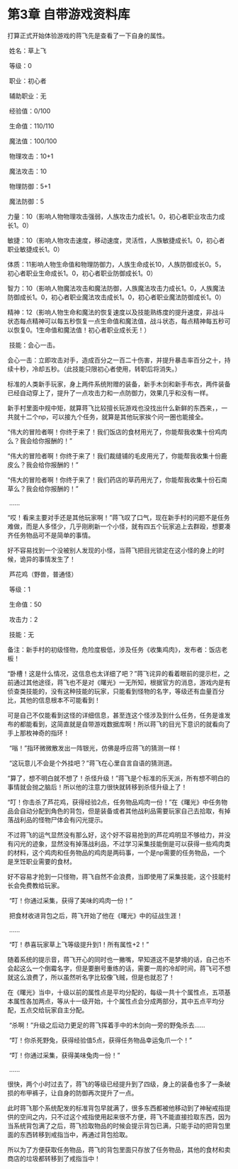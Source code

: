 # 第3章 自带游戏资料库

打算正式开始体验游戏的蒋飞先是查看了一下自身的属性。

​    姓名：草上飞

​    等级：0

​    职业：初心者

​    辅助职业：无

​    经验值：0/100

​    生命值：110/110

​    魔法值：100/100

​    物理攻击：10+1

​    魔法攻击：10

​    物理防御：5+1

​    魔法防御：5

​    力量：10（影响人物物理攻击强弱，人族攻击力成长1。0，初心者职业攻击力成长1。0）

​    敏捷：10（影响人物攻击速度，移动速度，灵活性，人族敏捷成长1。0，初心者职业敏捷成长1。0）

​    体质：11影响人物生命值和物理防御力，人族生命成长10，人族防御成长0。5，初心者职业生命成长1。0，初心者职业防御成长1。0）

​    智力：10（影响人物魔法攻击和魔法防御，人族魔法攻击力成长1。0，人族魔法防御成长1。0，初心者职业魔法攻击成长1。0，初心者职业魔法防御成长1。0）

​    精神：12（影响人物生命和魔法的恢复速度以及技能熟练度的提升速度，非战斗状态每点精神可以每五秒恢复一点生命值和魔法值，战斗状态，每点精神每五秒可以恢复0。1生命值和魔法值！初心者职业成长无！）

​    技能：会心一击。

​    会心一击：立即攻击对手，造成百分之一百二十伤害，并提升暴击率百分之十，持续十秒，冷却五秒。（此技能只限初心者使用，转职后将消失。）

​    标准的人类新手玩家，身上两件系统附赠的装备，新手木剑和新手布衣，两件装备已经自动穿上了，提升了一点攻击力和一点防御力，效果几乎和没有一样。

​    新手村里面中规中矩，就算蒋飞比较擅长玩游戏也没找出什么新鲜的东西来，，一共就十二个np，可以接九个任务，就算是其他玩家挨个问一圈也能接全。

​    “伟大的冒险者啊！你终于来了！我们饭店的食材用光了，你能帮我收集十份鸡肉么？我会给你报酬的！”

​    “伟大的冒险者啊！你终于来了！我们裁缝铺的毛皮用光了，你能帮我收集十份鹿皮么？我会给你报酬的！”

​    “伟大的冒险者啊！你终于来了！我们药店的草药用光了，你能帮我收集十份石南草么？我会给你报酬的！”

​    ……

​    “哎！看来主要对手还是其他玩家啊！”蒋飞叹了口气，现在新手村的问题不是任务难做，而是人多怪少，几乎刚刷新一个小怪，就有四五个玩家追上去群殴，想要凑齐任务物品可不是简单的事情。

​    好不容易找到一个没被别人发现的小怪，当蒋飞把目光锁定在这小怪的身上的时候，诡异的事情发生了！

​    芦花鸡（野兽，普通怪）

​    等级：1

​    生命值：50

​    攻击力：2

​    技能：无

​    备注：新手村的初级怪物，危险度极低，涉及任务《收集鸡肉》，发布者：饭店老板！

​    “卧槽！这是什么情况，这信息也太详细了吧？”蒋飞诧异的看着眼前的提示栏，之前通过其他途径，蒋飞也不是对《曙光》一无所知，根据官方的消息，游戏内是有侦查类技能的，没有这种技能的玩家，只能看到怪物的名字，等级还有血量百分比，其他的信息根本不可能看到！

​    可是自己不仅能看到这怪的详细信息，甚至连这个怪涉及到什么任务，任务是谁发布的都能看到，这简直就是自带游戏数据库啊！所以蒋飞的目光下意识的就看向了手上那枚神奇的指环！

​    “嗡！”指环微微散发出一阵银光，仿佛是呼应蒋飞的猜测一样！

​    “这玩意儿不会是个外挂吧？”蒋飞在心里自言自语的猜测道。

​    “算了，想不明白就不想了！杀怪升级！”蒋飞是个标准的乐天派，所有想不明白的事情就会抛之脑后！所以他的注意力很快就转移到杀怪升级上了！

​    “叮！你击杀了芦花鸡，获得经验2点，任务物品鸡肉一份！”在《曙光》中任务物品会自动分配到角色的背包，但是装备或者其他战利品需要玩家自己去拾取，有掉落战利品的怪物尸体会有闪光提示。

​    不过蒋飞的运气显然没有那么好，这个好不容易抢到的芦花鸡明显不够给力，并没有闪光的迹象，显然没有掉落战利品，不过学习采集技能倒是可以获得一些鸡肉类的材料，这个鸡肉和任务物品的鸡肉是两码事，一个是np需要的任务物品，一个是烹饪职业需要的食材。

​    好不容易才抢到一只怪物，蒋飞自然不会浪费，当即使用了采集技能，这个技能村长会免费教给玩家。

​    “叮！你通过采集，获得了美味的鸡肉一份！”

​    把食材收进背包之后，蒋飞开始了他在《曙光》中的征战生涯！

​    ……

​    “叮！恭喜玩家草上飞等级提升到1！所有属性+2！”

​    随着系统的提示音，蒋飞开心的同时也一撇嘴，早知道这不是梦境的话，自己也不会起这么一个倒霉名字，但是要删号重练的话，需要一周的冷却时间，蒋飞可不想就这么浪费了，所以虽然听名字比较像飞贼，但是也就忍了！

​    在《曙光》当中，十级以前的属性点是平均分配的，每级一共十个属性点，五项基本属性各加两点，等从十一级开始，十个属性点会分成两部分，其中五点平均分配，五点交给玩家自主分配。

​    “杀啊！”升级之后动力更足的蒋飞挥着手中的木剑向一旁的野兔杀去……

​    “叮！你杀死野兔，获得经验值5点，获得任务物品幸运兔爪一个！”

​    “叮！你通过采集，获得美味兔肉一份！”

​    ……

​    很快，两个小时过去了，蒋飞的等级已经提升到了四级，身上的装备也多了一条破损的布甲裤子，让自身的防御再次提升了一点。

​    此时蒋飞那个系统配发的标准背包早就满了，很多东西都被他移动到了神秘戒指提供的空间之内，只不过这个戒指使用起来很不方便，蒋飞不能直接捡取东西，因为当系统背包满了之后，蒋飞捡取物品的时候会提示背包已满，只能手动的把背包里面的东西转移到戒指当中，再通过背包拾取。

​    所以为了方便获取任务物品，蒋飞的背包里面只存放了任务物品，其他的食材和卖商店的垃圾都转移到了戒指当中！